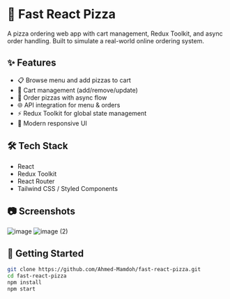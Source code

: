 # 🍕 Fast React Pizza

A pizza ordering web app with cart management, Redux Toolkit, and async order handling. Built to simulate a real-world online ordering system.

## ✨ Features
- 📋 Browse menu and add pizzas to cart  
- 🛒 Cart management (add/remove/update)  
- 🔄 Order pizzas with async flow  
- 🌐 API integration for menu & orders  
- ⚡ Redux Toolkit for global state management  
- 🎨 Modern responsive UI  

## 🛠️ Tech Stack
- React  
- Redux Toolkit  
- React Router  
- Tailwind CSS / Styled Components

## 📷 Screenshots
![image](https://github.com/user-attachments/assets/e67e5c96-78c8-474f-974c-ba7d468180de)
![image (2)](https://github.com/user-attachments/assets/2db2f9dc-b77a-4b7d-815d-d544c79da925)


## 🚀 Getting Started
```bash
git clone https://github.com/Ahmed-Mamdoh/fast-react-pizza.git
cd fast-react-pizza
npm install
npm start
